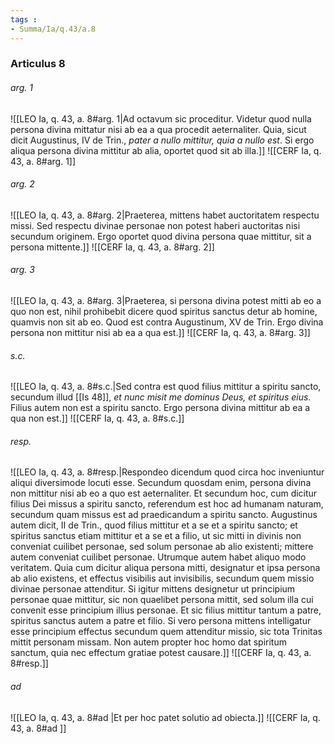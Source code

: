 ```yaml
---
tags : 
- Summa/Ia/q.43/a.8
---
```


### Articulus 8

###### arg. 1
![[LEO Ia, q. 43, a. 8#arg. 1|Ad octavum sic proceditur. Videtur quod nulla persona divina mittatur nisi ab ea a qua procedit aeternaliter. Quia, sicut dicit Augustinus, IV de Trin., *pater a nullo mittitur, quia a nullo est*. Si ergo aliqua persona divina mittitur ab alia, oportet quod sit ab illa.]]
![[CERF Ia, q. 43, a. 8#arg. 1]]

###### arg. 2
![[LEO Ia, q. 43, a. 8#arg. 2|Praeterea, mittens habet auctoritatem respectu missi. Sed respectu divinae personae non potest haberi auctoritas nisi secundum originem. Ergo oportet quod divina persona quae mittitur, sit a persona mittente.]]
![[CERF Ia, q. 43, a. 8#arg. 2]]

###### arg. 3
![[LEO Ia, q. 43, a. 8#arg. 3|Praeterea, si persona divina potest mitti ab eo a quo non est, nihil prohibebit dicere quod spiritus sanctus detur ab homine, quamvis non sit ab eo. Quod est contra Augustinum, XV de Trin. Ergo divina persona non mittitur nisi ab ea a qua est.]]
![[CERF Ia, q. 43, a. 8#arg. 3]]

###### s.c.
![[LEO Ia, q. 43, a. 8#s.c.|Sed contra est quod filius mittitur a spiritu sancto, secundum illud [[Is 48]], *et nunc misit me dominus Deus, et spiritus eius*. Filius autem non est a spiritu sancto. Ergo persona divina mittitur ab ea a qua non est.]]
![[CERF Ia, q. 43, a. 8#s.c.]]

###### resp.
![[LEO Ia, q. 43, a. 8#resp.|Respondeo dicendum quod circa hoc inveniuntur aliqui diversimode locuti esse. Secundum quosdam enim, persona divina non mittitur nisi ab eo a quo est aeternaliter. Et secundum hoc, cum dicitur filius Dei missus a spiritu sancto, referendum est hoc ad humanam naturam, secundum quam missus est ad praedicandum a spiritu sancto. Augustinus autem dicit, II de Trin., quod filius mittitur et a se et a spiritu sancto; et spiritus sanctus etiam mittitur et a se et a filio, ut sic mitti in divinis non conveniat cuilibet personae, sed solum personae ab alio existenti; mittere autem conveniat cuilibet personae. Utrumque autem habet aliquo modo veritatem. Quia cum dicitur aliqua persona mitti, designatur et ipsa persona ab alio existens, et effectus visibilis aut invisibilis, secundum quem missio divinae personae attenditur. Si igitur mittens designetur ut principium personae quae mittitur, sic non quaelibet persona mittit, sed solum illa cui convenit esse principium illius personae. Et sic filius mittitur tantum a patre, spiritus sanctus autem a patre et filio. Si vero persona mittens intelligatur esse principium effectus secundum quem attenditur missio, sic tota Trinitas mittit personam missam. Non autem propter hoc homo dat spiritum sanctum, quia nec effectum gratiae potest causare.]]
![[CERF Ia, q. 43, a. 8#resp.]]

###### ad 
![[LEO Ia, q. 43, a. 8#ad |Et per hoc patet solutio ad obiecta.]]
![[CERF Ia, q. 43, a. 8#ad ]]

